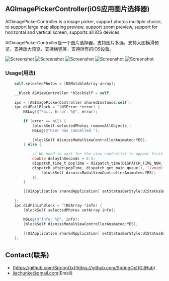 ## AGImagePickerController(iOS应用图片选择器)


AGImagePickerController is a image picker, support photos multiple choice, to support large map slipping preview, support zoom preview, support for horizontal and vertical screen, supports all iOS devices

AGImagePickerController是一个图片选择器，支持图片多选，支持大图横滑预览，支持放大预览，支持横竖屏，支持所有的iOS设备。

![Screenshot](https://dl.dropboxusercontent.com/u/59801943/Screenshots/AGImagePickerController-1.png)
![Screenshot](https://dl.dropboxusercontent.com/u/59801943/Screenshots/AGImagePickerController-2.png)
![Screenshot](https://dl.dropboxusercontent.com/u/59801943/Screenshots/AGImagePickerController-3.png)
![Screenshot](https://dl.dropboxusercontent.com/u/59801943/Screenshots/AGImagePickerController-4.png)
![Screenshot](https://dl.dropboxusercontent.com/u/59801943/Screenshots/AGImagePickerController-5.png)


### Usage(用法)

``` objective-c
    self.selectedPhotos = [NSMutableArray array];
    
    __block AGViewController *blockSelf = self;
    
    ipc = [AGImagePickerController sharedInstance:self];
    ipc.didFailBlock = ^(NSError *error) {
        NSLog(@"Fail. Error: %@", error);
        
        if (error == nil) {
            [blockSelf.selectedPhotos removeAllObjects];
            NSLog(@"User has cancelled.");
            
            [blockSelf dismissModalViewControllerAnimated:YES];
        } else {
            
            // We need to wait for the view controller to appear first.
            double delayInSeconds = 0.5;
            dispatch_time_t popTime = dispatch_time(DISPATCH_TIME_NOW, delayInSeconds * NSEC_PER_SEC);
            dispatch_after(popTime, dispatch_get_main_queue(), ^(void){
                [blockSelf dismissModalViewControllerAnimated:YES];
            });
        }
        
        [[UIApplication sharedApplication] setStatusBarStyle:UIStatusBarStyleDefault animated:YES];
        
    };
    ipc.didFinishBlock = ^(NSArray *info) {
        [blockSelf.selectedPhotos setArray:info];
        
        NSLog(@"Info: %@", info);
        [blockSelf dismissModalViewControllerAnimated:YES];
        
        [[UIApplication sharedApplication] setStatusBarStyle:UIStatusBarStyleDefault animated:YES];
    };
```

## Contact(联系)

- [https://github.com/SpringOx](https://github.com/SpringOx)(GitHub)
- [jiachunke@gmail.com](jiachunke@gmail.com)(Email)



